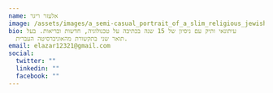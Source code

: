 ```yaml
---
name: אלעזר ריגר
image: /assets/images/a_semi-casual_portrait_of_a_slim_religious_jewish_man_with_long_payot_and_a_trimmed_beard_standing_o_29e27ad6-1334-4ed1-a462-308b6dfdc385.png
bio: עיתונאי ותיק עם ניסיון של 15 שנה בכתיבה על טכנולוגיה, חדשות ובריאות. בעל
  תואר שני בתקשורת מהאוניברסיטה העברית.
email: elazar12321@gmail.com
social:
  twitter: ""
  linkedin: ""
  facebook: ""
---
```

